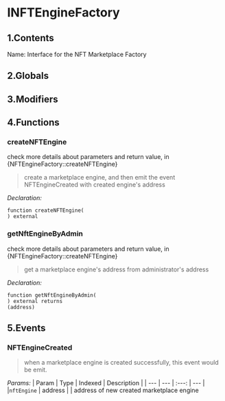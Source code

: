 # INFTEngineFactory



## 1.Contents
Name: Interface for the NFT Marketplace Factory
<p>
<!-- START doctoc -->
<!-- END doctoc -->

## 2.Globals

## 3.Modifiers

## 4.Functions

### createNFTEngine
check more details about parameters and return value, in {NFTEngineFactory::createNFTEngine}
> create a marketplace engine, and then emit the event NFTEngineCreated with created engine's address


*Declaration:*
```solidity
function createNFTEngine(
) external
```




### getNftEngineByAdmin
check more details about parameters and return value, in {NFTEngineFactory::createNFTEngine}
> get a marketplace engine's address from administrator's address


*Declaration:*
```solidity
function getNftEngineByAdmin(
) external returns
(address)
```




## 5.Events
### NFTEngineCreated

> when a marketplace engine is created successfully, this event would be emit.



*Params:*
| Param | Type | Indexed | Description |
| --- | --- | :---: | --- |
|`nftEngine` | address |  | address of new created marketplace engine
